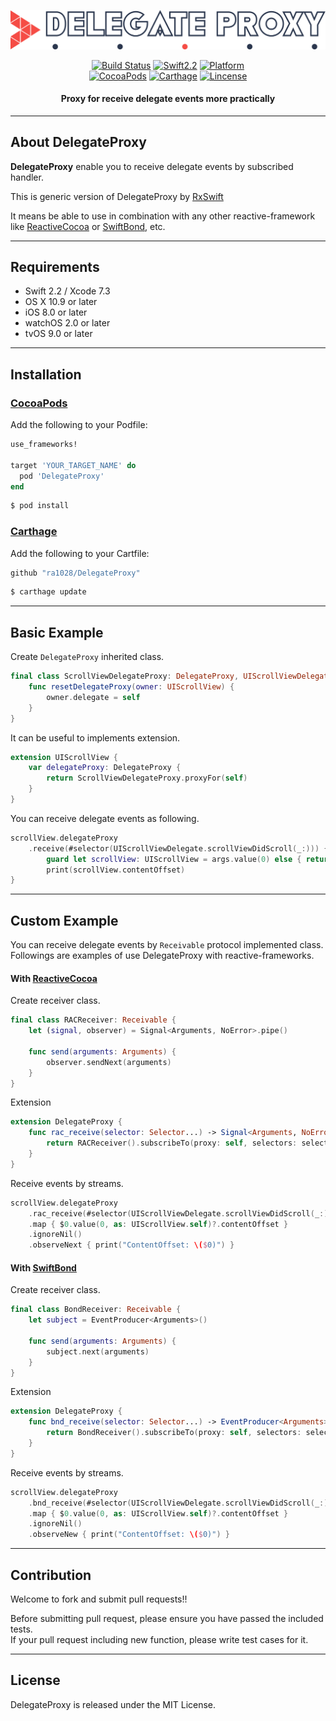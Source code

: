 ![DelegateProxy](Assets/DelegateProxy_Logo.png)  

<p align="center">
<a href="https://travis-ci.org/ra1028/DelegateProxy"><img alt="Build Status" src="https://travis-ci.org/ra1028/DelegateProxy.svg?branch=master"/></a>
<a href="https://developer.apple.com/swift"><img alt="Swift2.2" src="https://img.shields.io/badge/language-swift2.2-orange.svg?style=flat"/></a>
<a href="http://cocoadocs.org/docsets/DelegateProxy"><img alt="Platform" src="https://img.shields.io/cocoapods/p/DelegateProxy.svg?style=flat"/></a><br>
<a href="https://cocoapods.org/pods/DelegateProxy"><img alt="CocoaPods" src="https://img.shields.io/cocoapods/v/DelegateProxy.svg"/></a>
<a href="https://github.com/Carthage/Carthage"><img alt="Carthage" src="https://img.shields.io/badge/Carthage-compatible-yellow.svg?style=flat"/></a>
<a href="https://github.com/ra1028/DelegateProxy/blob/master/LICENSE.md"><img alt="Lincense" src="http://img.shields.io/badge/license-MIT-000000.svg?style=flat"/></a>
</p>  

<H4 align="center">Proxy for receive delegate events more practically</H4>  

---

## About DelegateProxy  
__DelegateProxy__ enable you to receive delegate events by subscribed handler.  

This is generic version of DelegateProxy by [RxSwift](https://github.com/ReactiveX/RxSwift)  

It means be able to use in combination with any other reactive-framework like [ReactiveCocoa](https://github.com/ReactiveCocoa/ReactiveCocoa) or [SwiftBond](https://github.com/SwiftBond/Bond), etc.  

---

## Requirements
- Swift 2.2 / Xcode 7.3
- OS X 10.9 or later
- iOS 8.0 or later
- watchOS 2.0 or later
- tvOS 9.0 or later

---

## Installation

### [CocoaPods](https://cocoapods.org/)  
Add the following to your Podfile:
```ruby
use_frameworks!

target 'YOUR_TARGET_NAME' do
  pod 'DelegateProxy'
end
```
```sh
$ pod install
```

### [Carthage](https://github.com/Carthage/Carthage)  
Add the following to your Cartfile:
```ruby
github "ra1028/DelegateProxy"
```
```sh
$ carthage update
```

---

## Basic Example
Create `DelegateProxy` inherited class.  
```Swift
final class ScrollViewDelegateProxy: DelegateProxy, UIScrollViewDelegate, DelegateProxyType {
    func resetDelegateProxy(owner: UIScrollView) {
        owner.delegate = self
    }
}
```
It can be useful to implements extension.  
```Swift
extension UIScrollView {
    var delegateProxy: DelegateProxy {
        return ScrollViewDelegateProxy.proxyFor(self)
    }
}
```
You can receive delegate events as following.  
```Swift
scrollView.delegateProxy
    .receive(#selector(UIScrollViewDelegate.scrollViewDidScroll(_:))) { args in
        guard let scrollView: UIScrollView = args.value(0) else { return }
        print(scrollView.contentOffset)
}
```

---

## Custom Example
You can receive delegate events by `Receivable` protocol implemented class.  
Followings are examples of use DelegateProxy with reactive-frameworks.  

#### With [ReactiveCocoa](https://github.com/ReactiveCocoa/ReactiveCocoa)
Create receiver class.  
```Swift
final class RACReceiver: Receivable {
    let (signal, observer) = Signal<Arguments, NoError>.pipe()

    func send(arguments: Arguments) {
        observer.sendNext(arguments)
    }
}
```
Extension  
```Swift
extension DelegateProxy {
    func rac_receive(selector: Selector...) -> Signal<Arguments, NoError> {
        return RACReceiver().subscribeTo(proxy: self, selectors: selector).signal
    }
}
```
Receive events by streams.  
```Swift
scrollView.delegateProxy
    .rac_receive(#selector(UIScrollViewDelegate.scrollViewDidScroll(_:)))
    .map { $0.value(0, as: UIScrollView.self)?.contentOffset }
    .ignoreNil()
    .observeNext { print("ContentOffset: \($0)") }
```

#### With [SwiftBond](https://github.com/SwiftBond/Bond)
Create receiver class.  
```Swift
final class BondReceiver: Receivable {
    let subject = EventProducer<Arguments>()

    func send(arguments: Arguments) {
        subject.next(arguments)
    }
}
```
Extension  
```Swift
extension DelegateProxy {
    func bnd_receive(selector: Selector...) -> EventProducer<Arguments> {
        return BondReceiver().subscribeTo(proxy: self, selectors: selector).subject
    }
}
```
Receive events by streams.  
```Swift
scrollView.delegateProxy
    .bnd_receive(#selector(UIScrollViewDelegate.scrollViewDidScroll(_:)))
    .map { $0.value(0, as: UIScrollView.self)?.contentOffset }
    .ignoreNil()
    .observeNew { print("ContentOffset: \($0)") }
```

---

## Contribution  
Welcome to fork and submit pull requests!!  

Before submitting pull request, please ensure you have passed the included tests.  
If your pull request including new function, please write test cases for it.  

---

## License  
DelegateProxy is released under the MIT License.  

